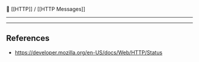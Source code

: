 🔗 [[HTTP]] / [[HTTP Messages]]

----


----
## References
- https://developer.mozilla.org/en-US/docs/Web/HTTP/Status